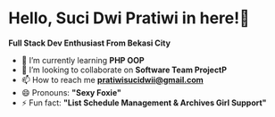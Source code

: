 <h1>Hello, Suci Dwi Pratiwi in here!👋</h1>
<p><b>Full Stack Dev Enthusiast From Bekasi City</b></p>

- 🌱 I’m currently learning <b>PHP OOP</b>
- 💞️ I’m looking to collaborate on <b>Software Team ProjectP</b>
- 📫 How to reach me <a><b>pratiwisucidwii@gmail.com</b></a>
- 😄 Pronouns: <b>"Sexy Foxie"</b>
- ⚡ Fun fact: <b>"List Schedule Management & Archives Girl Support"</b>

<!---
sucidprtt/sucidprtt is a ✨ special ✨ repository because its `README.md` (this file) appears on your GitHub profile.
You can click the Preview link to take a look at your changes.
--->
